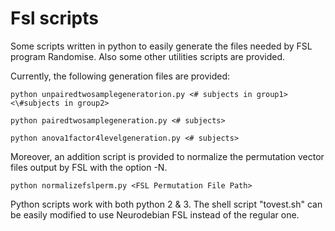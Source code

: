 # Fsl scripts
Some scripts written in python to easily generate the files needed by FSL program Randomise. Also some other utilities scripts are provided.

Currently, the following generation files are provided:

	python unpairedtwosamplegeneratorion.py <# subjects in group1> <\#subjects in group2>

	python pairedtwosamplegeneration.py <# subjects>

	python anova1factor4levelgeneration.py <# subjects>

Moreover, an addition script is provided to normalize the permutation vector files output by FSL with the option -N.

	python normalizefslperm.py <FSL Permutation File Path>

Python scripts work with both python 2 & 3. The shell script "tovest.sh" can be easily modified to use Neurodebian FSL instead of the regular one.
